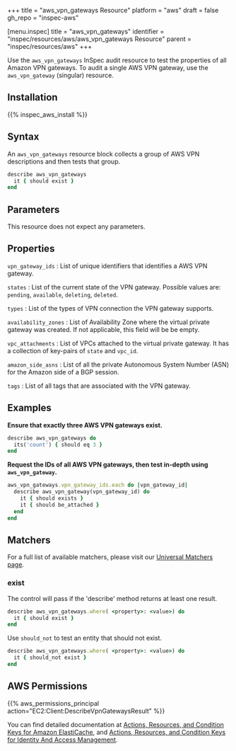 +++
title = "aws_vpn_gateways Resource"
platform = "aws"
draft = false
gh_repo = "inspec-aws"

[menu.inspec]
title = "aws_vpn_gateways"
identifier = "inspec/resources/aws/aws_vpn_gateways Resource"
parent = "inspec/resources/aws"
+++

Use the `aws_vpn_gateways` InSpec audit resource to test the properties of all Amazon VPN gateways. To audit a single AWS VPN gateway, use the `aws_vpn_gateway` (singular) resource.

## Installation

{{% inspec_aws_install %}}

## Syntax

An `aws_vpn_gateways` resource block collects a group of AWS VPN descriptions and then tests that group.

```ruby
describe aws_vpn_gateways
  it { should exist }
end
```

## Parameters

This resource does not expect any parameters.

## Properties

`vpn_gateway_ids`
: List of unique identifiers that identifies a AWS VPN gateway.

`states`
: List of the current state of the VPN gateway. Possible values are: `pending`, `available`, `deleting`, `deleted`.

`types`
: List of the types of VPN connection the VPN gateway supports.

`availability_zones`
: List of Availability Zone where the virtual private gateway was created. If not applicable, this field will be be empty.

`vpc_attachments`
: List of VPCs attached to the virtual private gateway. It has a collection of key-pairs of `state` and `vpc_id`.

`amazon_side_asns`
: List of all the private Autonomous System Number (ASN) for the Amazon side of a BGP session.

`tags`
: List of all tags that are associated with the VPN gateway.

## Examples

**Ensure that exactly three AWS VPN gateways exist.**

```ruby
describe aws_vpn_gateways do
  its('count') { should eq 3 }
end
```

**Request the IDs of all AWS VPN gateways, then test in-depth using `aws_vpn_gateway`.**

```ruby
aws_vpn_gateways.vpn_gateway_ids.each do |vpn_gateway_id|
  describe aws_vpn_gateway(vpn_gateway_id) do
    it { should exists }
    it { should be_attached }
  end
end
```

## Matchers

For a full list of available matchers, please visit our [Universal Matchers page](https://www.inspec.io/docs/reference/matchers/).

### exist

The control will pass if the 'describe' method returns at least one result.

```ruby
describe aws_vpn_gateways.where( <property>: <value>) do
  it { should exist }
end
```

Use `should_not` to test an entity that should not exist.

```ruby
describe aws_vpn_gateways.where( <property>: <value>) do
  it { should_not exist }
end
```

## AWS Permissions

{{% aws_permissions_principal action="EC2:Client:DescribeVpnGatewaysResult" %}}

You can find detailed documentation at [Actions, Resources, and Condition Keys for Amazon ElastiCache](https://docs.amazonaws.cn/en_us/vpc/latest/userguide/vpc-policy-examples.html), and [Actions, Resources, and Condition Keys for Identity And Access Management](https://docs.aws.amazon.com/IAM/latest/UserGuide/list_identityandaccessmanagement.html).
